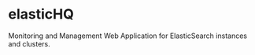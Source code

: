 elasticHQ
=========

Monitoring and Management Web Application for ElasticSearch instances and clusters.
